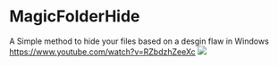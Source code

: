 MagicFolderHide
===============

A Simple method to hide your files based on a desgin flaw in Windows <br>
https://www.youtube.com/watch?v=RZbdzhZeeXc
<img src="http://i.imgur.com/JEzXe7P.png">
